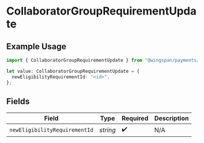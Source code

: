 # CollaboratorGroupRequirementUpdate

## Example Usage

```typescript
import { CollaboratorGroupRequirementUpdate } from "@wingspan/payments/sdk/models/shared";

let value: CollaboratorGroupRequirementUpdate = {
  newEligibilityRequirementId: "<id>",
};
```

## Fields

| Field                         | Type                          | Required                      | Description                   |
| ----------------------------- | ----------------------------- | ----------------------------- | ----------------------------- |
| `newEligibilityRequirementId` | *string*                      | :heavy_check_mark:            | N/A                           |